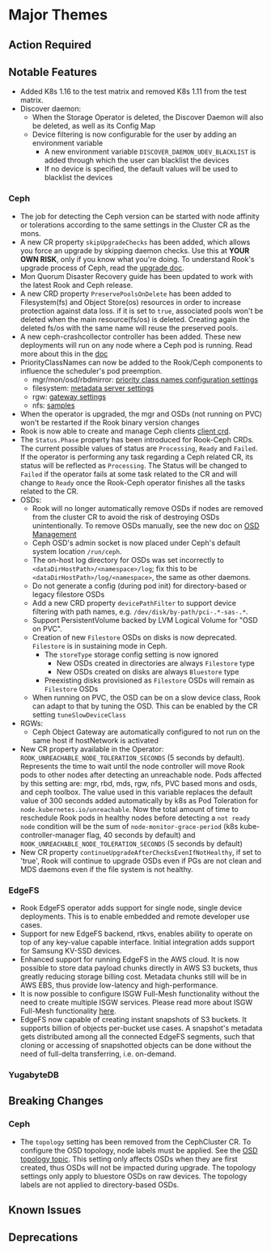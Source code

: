 # Major Themes

## Action Required

## Notable Features

- Added K8s 1.16 to the test matrix and removed K8s 1.11 from the test matrix.
- Discover daemon:
  - When the Storage Operator is deleted, the Discover Daemon will also be deleted, as well as its Config Map
  - Device filtering is now configurable for the user by adding an environment variable
    - A new environment variable `DISCOVER_DAEMON_UDEV_BLACKLIST` is added through which the user can blacklist the devices
    - If no device is specified, the default values will be used to blacklist the devices

### Ceph

- The job for detecting the Ceph version can be started with node affinity or tolerations according to the same settings in the Cluster CR as the mons.
- A new CR property `skipUpgradeChecks` has been added, which allows you force an upgrade by skipping daemon checks. Use this at **YOUR OWN RISK**, only if you know what you're doing. To understand Rook's upgrade process of Ceph, read the [upgrade doc](Documentation/ceph-upgrade.html#ceph-version-upgrades).
- Mon Quorum Disaster Recovery guide has been updated to work with the latest Rook and Ceph release.
- A new CRD property `PreservePoolsOnDelete` has been added to Filesystem(fs) and Object Store(os) resources in order to increase protection against data loss. if it is set to `true`, associated pools won't be deleted when the main resource(fs/os) is deleted. Creating again the deleted fs/os with the same name will reuse the preserved pools.
- A new ceph-crashcollector controller has been added. These new deployments will run on any node where a Ceph pod is running. Read more about this in the [doc](Documentation/ceph-cluster-crd.html#cluster-wide-resources-configuration-settings)
- PriorityClassNames can now be added to the Rook/Ceph components to influence the scheduler's pod preemption.
  - mgr/mon/osd/rbdmirror: [priority class names configuration settings](Documentation/ceph-cluster-crd.md#priority-class-names-configuration-settings)
  - filesystem: [metadata server settings](Documentation/ceph-filesystem-crd.md#metadata-server-settings)
  - rgw: [gateway settings](Documentation/ceph-object-store-crd.md#gateway-settings)
  - nfs: [samples](Documentation/ceph-nfs-crd.md#samples)
- When the operator is upgraded, the mgr and OSDs (not running on PVC) won't be restarted if the Rook binary version changes
- Rook is now able to create and manage Ceph clients [client crd](Documentation/ceph-client-crd.html).
- The `Status.Phase` property has been introduced for Rook-Ceph CRDs. The current possible values of status are `Processing`, `Ready` and `Failed`. If the operator is performing any task regarding a Ceph related CR, its status will be reflected as `Processing`. The Status will be changed to `Failed` if the operator fails at some task related to the CR and will change to `Ready` once the Rook-Ceph operator finishes all the tasks related to the CR.
- OSDs:
  - Rook will no longer automatically remove OSDs if nodes are removed from the cluster CR to avoid the risk of destroying OSDs unintentionally.
To remove OSDs manually, see the new doc on [OSD Management](Documentation/ceph-osd-mgmt.md)
  - Ceph OSD's admin socket is now placed under Ceph's default system location `/run/ceph`.
  - The on-host log directory for OSDs was set incorrectly to `<dataDirHostPath>/<namespace>/log`;
    fix this to be `<dataDirHostPath>/log/<namespace>`, the same as other daemons.
  - Do not generate a config (during pod init) for directory-based or legacy filestore OSDs
  - Add a new CRD property `devicePathFilter` to support device filtering with path names, e.g. `/dev/disk/by-path/pci-.*-sas-.*`.
  - Support PersistentVolume backed by LVM Logical Volume for "OSD on PVC".
  - Creation of new `Filestore` OSDs on disks is now deprecated. `Filestore` is in sustaining mode in Ceph.
    - The `storeType` storage config setting is now ignored
      - New OSDs created in directories are always `Filestore` type
      - New OSDs created on disks are always `Bluestore` type
    - Preexisting disks provisioned as `Filestore` OSDs will remain as `Filestore` OSDs
  - When running on PVC, the OSD can be on a slow device class, Rook can adapt to that by tuning the OSD. This can be enabled by the CR setting `tuneSlowDeviceClass`
- RGWs:
  - Ceph Object Gateway are automatically configured to not run on the same host if hostNetwork is activated
- New CR property available in the Operator: `ROOK_UNREACHABLE_NODE_TOLERATION_SECONDS` (5 seconds by default). Represents the time to wait until the node controller will move Rook pods to other nodes after detecting an unreachable node. Pods affected by this setting are: mgr, rbd, mds, rgw, nfs, PVC based mons and osds, and ceph toolbox. The value used in this variable replaces the default value of 300 seconds added automatically by k8s as Pod Toleration for `node.kubernetes.io/unreachable`.
Now the total amount of time to reschedule Rook pods in healthy nodes before detecting a `not ready node` condition will be the sum of `node-monitor-grace-period` (k8s kube-controller-manager flag, 40 seconds by default) and `ROOK_UNREACHABLE_NODE_TOLERATION_SECONDS` (5 seconds by default)
- New CR property `continueUpgradeAfterChecksEvenIfNotHealthy`, if set to 'true', Rook will continue to upgrade OSDs even if PGs are not clean and MDS daemons even if the file system is not healthy.

### EdgeFS

- Rook EdgeFS operator adds support for single node, single device deployments. This is to enable embedded and remote developer use cases.
- Support for new EdgeFS backend, rtkvs, enables ability to operate on top of any key-value capable interface. Initial integration adds support for Samsung KV-SSD devices.
- Enhanced support for running EdgeFS in the AWS cloud. It is now possible to store data payload chunks directly in AWS S3 buckets, thus greatly reducing storage billing cost. Metadata chunks still will be in AWS EBS, thus provide low-latency and high-performance.
- It is now possible to configure ISGW Full-Mesh functionality without the need to create multiple ISGW services. Please read more about ISGW Full-Mesh functionality [here](http://highpeakdata.com).
- EdgeFS now capable of creating instant snapshots of S3 buckets. It supports billion of objects per-bucket use cases. A snapshot's metadata gets distributed among all the connected EdgeFS segments, such that cloning or accessing of snapshotted objects can be done without the need of full-delta transferring, i.e. on-demand.

### YugabyteDB

## Breaking Changes

### Ceph

- The `topology` setting has been removed from the CephCluster CR. To configure the OSD topology, node labels must be applied.
See the [OSD topology topic](ceph-cluster-crd.md#osd-topology). This setting only affects OSDs when they are first created, thus OSDs will not be impacted during upgrade.
The topology settings only apply to bluestore OSDs on raw devices. The topology labels are not applied to directory-based OSDs.


## Known Issues

### <Storage Provider>


## Deprecations

### <Storage Provider>
